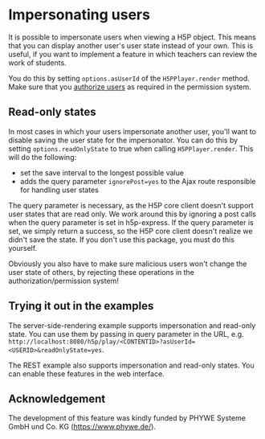 # Impersonating users

It is possible to impersonate users when viewing a H5P object. This means that
you can display another user's user state instead of your own. This is useful,
if you want to implement a feature in which teachers can review the work of
students.

You do this by setting `options.asUserId` of the `H5PPlayer.render` method. Make
sure that you [authorize users](authorization.md) as required in the permission
system.

## Read-only states

In most cases in which your users impersonate another user, you'll want to
disable saving the user state for the impersonator. You can do this by setting
`options.readOnlyState` to true when calling `H5PPlayer.render`. This will do
the following:

-   set the save interval to the longest possible value
-   adds the query parameter `ignorePost=yes` to the Ajax route responsible for
    handling user states

The query parameter is necessary, as the H5P core client doesn't support user
states that are read only. We work around this by ignoring a post calls when the
query parameter is set in h5p-express. If the query parameter is set, we simply
return a success, so the H5P core client doesn't realize we didn't save the
state. If you don't use this package, you must do this yourself.

Obviously you also have to make sure malicious users won't change the user state
of others, by rejecting these operations in the authorization/permission system!

## Trying it out in the examples

The server-side-rendering example supports impersonation and read-only state.
You can use them by passing in query parameter in the URL, e.g.
`http://localhost:8080/h5p/play/<CONTENTID>?asUserId=<USERID>&readOnlyState=yes`.

The REST example also supports impersonation and read-only states. You can
enable these features in the web interface.

## Acknowledgement

The development of this feature was kindly funded by PHYWE Systeme GmbH und Co.
KG (https://www.phywe.de/).
